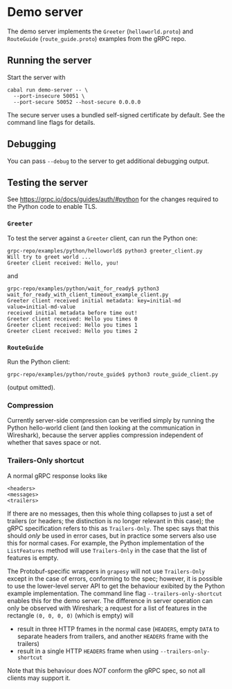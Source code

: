 # Demo server

The demo server implements the `Greeter` (`helloworld.proto`) and `RouteGuide`
(`route_guide.proto`) examples from the gRPC repo.

## Running the server

Start the server with

```
cabal run demo-server -- \
  --port-insecure 50051 \
  --port-secure 50052 --host-secure 0.0.0.0
```

The secure server uses a bundled self-signed certificate by default. See the
command line flags for details.

## Debugging

You can pass `--debug` to the server to get additional debugging output.

## Testing the server

See https://grpc.io/docs/guides/auth/#python for the changes required to the
Python code to enable TLS.

### `Greeter`

To test the server against a `Greeter` client, can run the Python one:

```
grpc-repo/examples/python/helloworld$ python3 greeter_client.py
Will try to greet world ...
Greeter client received: Hello, you!
```

and

```
grpc-repo/examples/python/wait_for_ready$ python3 wait_for_ready_with_client_timeout_example_client.py
Greeter client received initial metadata: key=initial-md value=initial-md-value
received initial metadata before time out!
Greeter client received: Hello you times 0
Greeter client received: Hello you times 1
Greeter client received: Hello you times 2
```

### `RouteGuide`

Run the Python client:

```
grpc-repo/examples/python/route_guide$ python3 route_guide_client.py
```

(output omitted).

### Compression

Currently server-side compression can be verified simply by running the Python
hello-world client (and then looking at the communication in Wireshark), because
the server applies compression independent of whether that saves space or not.

### Trailers-Only shortcut

A normal gRPC response looks like

```
<headers>
<messages>
<trailers>
```

If there are no messages, then this whole thing collapses to just a set of
trailers (or headers; the distinction is no longer relevant in this case); the
gRPC specification refers to this as `Trailers-Only`. The spec says that this
should _only_ be used in error cases, but in practice some servers also use this
for normal cases. For example, the Python implementation of the `ListFeatures`
method will use `Trailers-Only` in the case that the list of features is empty.

The Protobuf-specific wrappers in `grapesy` will not use `Trailers-Only` except
in the case of errors, conforming to the spec; however, it is possible to use
the lower-level server API to get the behaviour exibited by the Python example
implementation. The command line flag `--trailers-only-shortcut` enables this
for the demo server. The difference in server operation can only be observed
with Wireshark; a request for a list of features in the rectangle `(0, 0, 0, 0)`
(which is empty) will

* result in three HTTP frames in the normal case (`HEADERS`, empty `DATA` to
  separate headers from trailers, and another `HEADERS` frame with the trailers)
* result in a single HTTP `HEADERS` frame when using `--trailers-only-shortcut`

Note that this behaviour does _NOT_ conform the gRPC spec, so not all clients
may support it.
